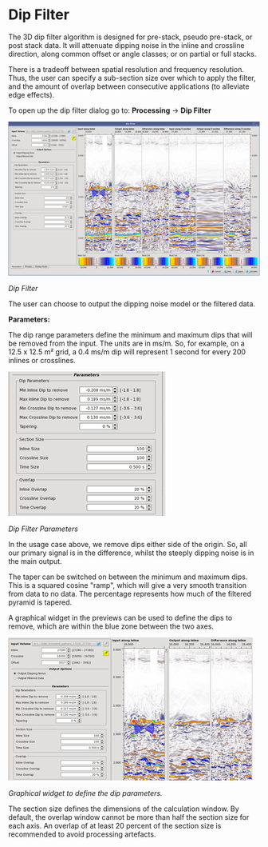 # Dip Filter

The 3D dip filter algorithm is designed for pre-stack, pseudo pre-stack, or post stack data. It will attenuate dipping noise in the inline and crossline direction, along common offset or angle classes; or on partial or full stacks.

There is a tradeoff between spatial resolution and frequency resolution. Thus, the user can specify a sub-section size over which to apply the filter, and the amount of overlap between consecutive applications \(to alleviate edge effects\).

To open up the dip filter dialog go to: **Processing** → **Dip Filter**

![](../../.gitbook/assets/049_processing.png)

_Dip Filter_

The user can choose to output the dipping noise model or the filtered data.

**Parameters:**

The dip range parameters define the minimum and maximum dips that will be removed from the input. The units are in ms/m. So, for example, on a 12.5 x 12.5 m² grid, a 0.4 ms/m dip will represent 1 second for every 200 inlines or crosslines.

![](../../.gitbook/assets/050_processing.png)

_Dip Filter Parameters_

In the usage case above, we remove dips either side of the origin. So, all our primary signal is in the difference, whilst the steeply dipping noise is in the main output.

The taper can be switched on between the minimum and maximum dips. This is a squared cosine "ramp", which will give a very smooth transition from data to no data. The percentage represents how much of the filtered pyramid is tapered.

A graphical widget in the previews can be used to define the dips to remove, which are within the blue zone between the two axes.

![](../../.gitbook/assets/051_processing.png)

_Graphical widget to define the dip parameters._

The section size defines the dimensions of the calculation window. By default, the overlap window cannot be more than half the section size for each axis. An overlap of at least 20 percent of the section size is recommended to avoid processing artefacts.

